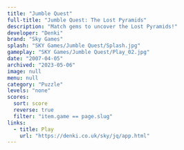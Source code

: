 ```yaml
---
title: "Jumble Quest"
full-title: "Jumble Quest: The Lost Pyramids"
description: "Match gems to uncover the Lost Pyramids!"
developer: "Denki"
brand: "Sky Games"
splash: "SKY Games/Jumble Quest/Splash.jpg"
gameplay: "SKY Games/Jumble Quest/Play_02.jpg"
date: "2007-04-05"
archived: "2023-05-06"
image: null
menu: null
category: "Puzzle"
levels: "none"
scores:
  sort: score
  reverse: true
  filter: "item.game == page.slug"
links:
  - title: Play
    url: "https://denki.co.uk/sky/jq/app.html"
---
```


